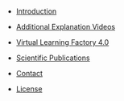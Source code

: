 <!-- docs/_sidebar.md -->

<br>

* [Introduction](Readme.md)

* [Additional Explanation Videos](Readme.md#2)

* [Virtual Learning Factory 4.0](Readme.md#3)

* [Scientific Publications](Readme.md#4)

* [Contact](Readme.md#5)

* [License](Readme.md#6)

